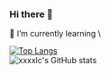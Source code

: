 ### Hi there 👋

<!--
**xxxxlc/xxxxlc** is a ✨ _special_ ✨ repository because its `README.md` (this file) appears on your GitHub profile.

Here are some ideas to get you started:

- 🔭 I’m currently working on ...
- 🌱 I’m currently learning ...
- 👯 I’m looking to collaborate on ...
- 🤔 I’m looking for help with ...
- 💬 Ask me about ...
- 📫 How to reach me: ...
- 😄 Pronouns: ...
- ⚡ Fun fact: ...
-->
🌱 I’m currently learning \

[![Top Langs](https://github-readme-stats.vercel.app/api/top-langs/?username=xxxxlc)](https://github.com/xxxxlc/github-readme-stats) 
\
![xxxxlc's GitHub stats](https://github-readme-stats.vercel.app/api?username=xxxxlc&show_icons=true&theme=graywhite)
